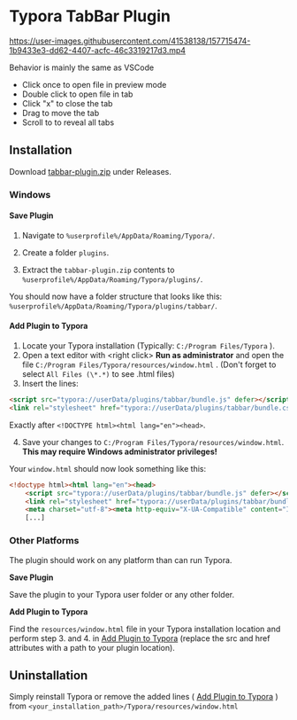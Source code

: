 # Typora TabBar Plugin

https://user-images.githubusercontent.com/41538138/157715474-1b9433e3-dd62-4407-acfc-46c3319217d3.mp4


Behavior is mainly the same as VSCode

- Click once to open file in preview mode
- Double click to open file in tab
- Click "x" to close the tab
- Drag to move the tab
- Scroll to to reveal all tabs


## Installation

Download [tabbar-plugin.zip](https://github.com/gatziourasd/typora-tabbar-plugin/releases) under Releases.

### Windows

#### Save Plugin

1. Navigate to  ``%userprofile%/AppData/Roaming/Typora/``.
2. Create a folder ``plugins``.

3. Extract  the ``tabbar-plugin.zip`` contents to ``%userprofile%/AppData/Roaming/Typora/plugins/``.

You should now have a folder structure that looks like this: ``%userprofile%/AppData/Roaming/Typora/plugins/tabbar/``.



#### Add Plugin to Typora

1. Locate your Typora installation (Typically: ``C:/Program Files/Typora`` ).
2. Open a text editor with \<right click> **Run as administrator** and open the file ``C:/Program Files/Typora/resources/window.html`` . 
    (Don't forget to select ``All Files (\*.*)`` to see .html files)
3. 
    Insert the lines:

  ```html
  <script src="typora://userData/plugins/tabbar/bundle.js" defer></script>
  <link rel="stylesheet" href="typora://userData/plugins/tabbar/bundle.css">
  ```

  Exactly after ``<!DOCTYPE html><html lang="en"><head>``.

4. Save your changes to ``C:/Program Files/Typora/resources/window.html``.  **This may require Windows administrator privileges!**



Your ``window.html`` should now look something like this:

```html
<!doctype html><html lang="en"><head>
    <script src="typora://userData/plugins/tabbar/bundle.js" defer></script>
	<link rel="stylesheet" href="typora://userData/plugins/tabbar/bundle.css">
    <meta charset="utf-8"><meta http-equiv="X-UA-Compatible" content="IE=edge,chrome=1">
    [...]
```



### Other Platforms

The plugin should work on any platform than can run Typora.

**Save Plugin**

Save the plugin to your Typora user folder or any other folder.

**Add Plugin to Typora**

Find the ``resources/window.html`` file in your Typora installation location and perform step 3. and 4. in [Add Plugin to Typora](#add-plugin-to-typora) (replace the src and href attributes with a path to your plugin location).



## Uninstallation

Simply reinstall Typora or remove the added lines ( [Add Plugin to Typora](#add-plugin-to-typora) ) from `<your_installation_path>/Typora/resources/window.html`

